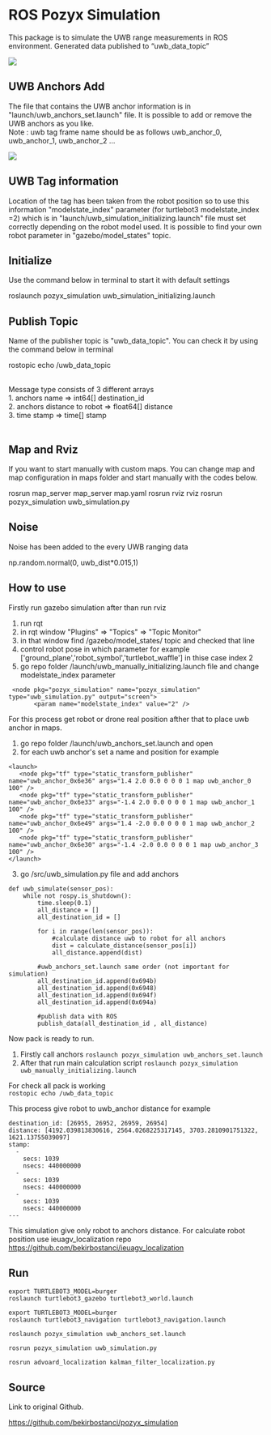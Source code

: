 # ROS Pozyx Simulation
This package is to simulate the UWB range measurements in ROS environment. Generated data published to “uwb_data_topic” 

![](https://raw.githubusercontent.com/bekirbostanci/ros_pozyx_simulation/master/docs/1.png)

## UWB Anchors Add
The file that contains the UWB anchor information is in "launch/uwb_anchors_set.launch" file. It is possible to add or remove the UWB anchors as you like. </br>
Note : uwb tag frame name should be as follows uwb_anchor_0, uwb_anchor_1, uwb_anchor_2 ...

![](https://raw.githubusercontent.com/bekirbostanci/ros_pozyx_simulation/master/docs/2.png)


## UWB Tag information
Location of the tag has been taken from the robot position so to use this information "modelstate_index" parameter (for turtlebot3 modelstate_index =2) which is in "launch/uwb_simulation_initializing.launch" file must set correctly depending on the robot model used. It is possible to find your own robot parameter in "gazebo/model_states" topic.


## Initialize
Use the command below in terminal to start it with default settings

roslaunch pozyx_simulation uwb_simulation_initializing.launch


## Publish Topic
Name of the publisher topic is "uwb_data_topic". You can check it by using the command below in terminal

rostopic echo /uwb_data_topic

</br>
Message type consists of 3 different arrays <br>
1. anchors name => int64[] destination_id</br>
2. anchors distance to robot => float64[] distance</br>
3. time stamp => time[] stamp</br>

</br>

## Map and Rviz
If you want to start manually with custom maps. You can change map and map configuration in maps folder and start manually with the codes below.

rosrun map_server map_server map.yaml
rosrun rviz rviz
rosrun pozyx_simulation uwb_simulation.py

## Noise 
Noise has been added to the every UWB ranging data </br> 

np.random.normal(0, uwb_dist*0.015,1)

## How to use 
Firstly run gazebo simulation after than run rviz
1. run rqt 
2. in rqt window "Plugins" => "Topics" => "Topic Monitor" 
3. in that window find /gazebo/model_states/ topic and checked that line 
4. control robot pose in which parameter  for example ['ground_plane','robot_symbol','turtlebot_waffle'] in thise case index 2 
5. go repo folder /launch/uwb_manually_initializing.launch file and change modelstate_index parameter 
 ```
  <node pkg="pozyx_simulation" name="pozyx_simulation"  type="uwb_simulation.py" output="screen">
        <param name="modelstate_index" value="2" />
```
For this process get robot or drone real position afther that to place uwb anchor in maps. 
1. go repo folder /launch/uwb_anchors_set.launch and open 
2. for each uwb anchor's set a name and position for example 
```
<launch>
   <node pkg="tf" type="static_transform_publisher" name="uwb_anchor_0x6e36" args="1.4 2.0 0.0 0 0 0 1 map uwb_anchor_0 100" />
   <node pkg="tf" type="static_transform_publisher" name="uwb_anchor_0x6e33" args="-1.4 2.0 0.0 0 0 0 1 map uwb_anchor_1 100" />
   <node pkg="tf" type="static_transform_publisher" name="uwb_anchor_0x6e49" args="1.4 -2.0 0.0 0 0 0 1 map uwb_anchor_2 100" />   
   <node pkg="tf" type="static_transform_publisher" name="uwb_anchor_0x6e30" args="-1.4 -2.0 0.0 0 0 0 1 map uwb_anchor_3 100" />
</launch>
```
3. go /src/uwb_simulation.py file and add anchors 

```
def uwb_simulate(sensor_pos):
    while not rospy.is_shutdown():
        time.sleep(0.1)
        all_distance = [] 
        all_destination_id = []

        for i in range(len(sensor_pos)):
            #calculate distance uwb to robot for all anchors 
            dist = calculate_distance(sensor_pos[i])   
            all_distance.append(dist) 
        
        #uwb_anchors_set.launch same order (not important for simulation)
        all_destination_id.append(0x694b)
        all_destination_id.append(0x6948)
        all_destination_id.append(0x694f)
        all_destination_id.append(0x694a)
            
        #publish data with ROS             
        publish_data(all_destination_id , all_distance)  
```

Now pack is ready to run.  
1. Firstly call anchors 
`roslaunch pozyx_simulation uwb_anchors_set.launch `
2. After that run main calculation script 
`roslaunch pozyx_simulation uwb_manually_initializing.launch`

For check all pack is working  
`rostopic echo /uwb_data_topic` 

This process give robot to uwb_anchor distance for example 
```
destination_id: [26955, 26952, 26959, 26954]
distance: [4192.039813830616, 2564.0268225317145, 3703.2810901751322, 1621.13755039097]
stamp: 
  - 
    secs: 1039
    nsecs: 440000000
  - 
    secs: 1039
    nsecs: 440000000
  - 
    secs: 1039
    nsecs: 440000000
---
```

This simulation give only robot to anchors distance. For calculate robot position use ieuagv_localization repo
https://github.com/bekirbostanci/ieuagv_localization


## Run
```
export TURTLEBOT3_MODEL=burger
roslaunch turtlebot3_gazebo turtlebot3_world.launch 

export TURTLEBOT3_MODEL=burger
roslaunch turtlebot3_navigation turtlebot3_navigation.launch 

roslaunch pozyx_simulation uwb_anchors_set.launch 

rosrun pozyx_simulation uwb_simulation.py 

rosrun advoard_localization kalman_filter_localization.py 
```
## Source
Link to original Github.

https://github.com/bekirbostanci/pozyx_simulation
